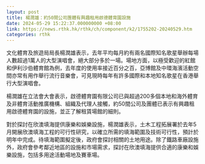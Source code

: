 ```yaml
---
layout: post
title: 楊潤雄：約50間公司團體有興趣租用啟德體育園設施
date: 2024-05-29 15:22:37.000000000 +08:00
link: https://news.rthk.hk/rthk/ch/component/k2/1755202-20240529.htm
categories: rthk
---
```


文化體育及旅遊局局長楊潤雄表示，去年平均每月約有兩名國際知名歌星舉辦每場人數超過1萬人的大型演唱會，絕大部分多於一場。場地方面，以極受歡迎的紅館和伊利沙伯體育館為例，去年度的使用率接近百分之百，亞博館及中環海濱活動空間亦常有用作舉行流行音樂會，可見現時每年有許多國際和本地知名歌星在香港舉行大型演唱會。 

楊潤雄在立法會大會表示，啟德體育園有限公司已與超過200多個本地和海外體育及非體育活動推廣機構、組織及代理人接觸，約50間公司及團體已表示有興趣租用啟德體育園的設施，並正了解租賃場館的細則。

對於探討在欣澳填海提供康樂和娛樂設施，楊潤雄表示，土木工程拓展署於去年5月開展欣澳填海工程的可行性研究，以確立所需的填海範圍及技術可行性，預計於明年中完成。待填海範圍擬定後，政府會探討相關的土地用途。除了鐵路車廠設施外，政府會參考鄰近地區的設施和市場需求，探討在欣澳填海提供合適的康樂和娛樂設施，包括多用途活動場地及賽車場。
